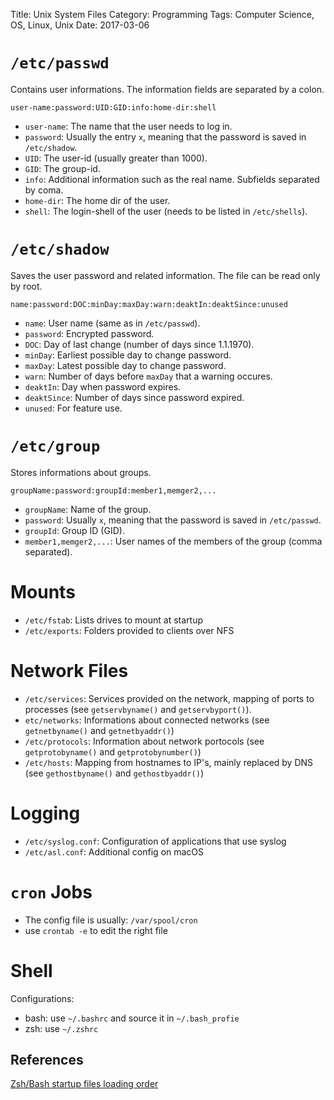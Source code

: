 Title: Unix System Files
Category: Programming
Tags: Computer Science, OS, Linux, Unix
Date: 2017-03-06

# `/etc/passwd`

Contains user informations. The information fields are separated by a colon.

`user-name:password:UID:GID:info:home-dir:shell`

- `user-name`: The name that the user needs to log in.
- `password`: Usually the entry `x`, meaning that the password is saved in `/etc/shadow`.
- `UID`: The user-id (usually greater than 1000).
- `GID`: The group-id.
- `info`: Additional information such as the real name. Subfields separated by coma.
- `home-dir`: The home dir of the user.
- `shell`: The login-shell of the user (needs to be listed in `/etc/shells`).


# `/etc/shadow`

Saves the user password and related information. The file can be read only by root.

`name:password:DOC:minDay:maxDay:warn:deaktIn:deaktSince:unused`

- `name`: User name (same as in `/etc/passwd`).
- `password`: Encrypted password.
- `DOC`: Day of last change (number of days since 1.1.1970).
- `minDay`: Earliest possible day to change password.
- `maxDay`: Latest possible day to change password.
- `warn`: Number of days before `maxDay` that a warning occures.
- `deaktIn`: Day when password expires.
- `deaktSince`: Number of days since password expired.
- `unused`: For feature use.


# `/etc/group`

Stores informations about groups.

`groupName:password:groupId:member1,memger2,...`


- `groupName`: Name of the group.
- `password`: Usually `x`, meaning that the password is saved in `/etc/passwd`.
- `groupId`: Group ID (GID).
- `member1,memger2,...`: User names of the members of the group (comma separated).


# Mounts

- `/etc/fstab`: Lists drives to mount at startup
- `/etc/exports`: Folders provided to clients over NFS

# Network Files

- `/etc/services`: Services provided on the network, mapping of ports to processes (see `getservbyname()` and `getservbyport()`).
- `etc/networks`: Informations about connected networks (see `getnetbyname()` and `getnetbyaddr()`)
- `/etc/protocols`: Information about network portocols (see `getprotobyname()` and `getprotobynumber()`)
- `/etc/hosts`: Mapping from hostnames to IP's, mainly replaced by DNS (see `gethostbyname()` and `gethostbyaddr()`)


# Logging

- `/etc/syslog.conf`: Configuration of applications that use syslog
- `/etc/asl.conf`: Additional config on macOS


# `cron` Jobs

- The config file is usually: `/var/spool/cron`
- use `crontab -e` to edit the right file


# Shell

Configurations:

- bash: use `~/.bashrc` and source it in `~/.bash_profie`
- zsh: use `~/.zshrc`

## References

[Zsh/Bash startup files loading order](https://shreevatsa.wordpress.com/2008/03/30/zshbash-startup-files-loading-order-bashrc-zshrc-etc/)

